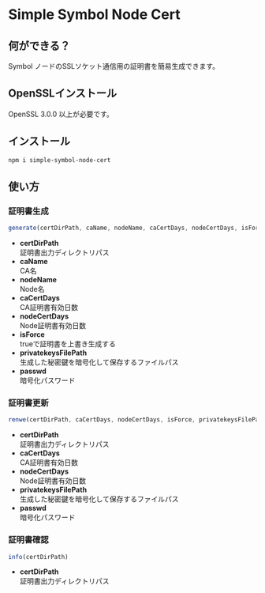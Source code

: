 # Simple Symbol Node Cert

## 何ができる？

Symbol ノードのSSLソケット通信用の証明書を簡易生成できます。

## OpenSSLインストール

OpenSSL 3.0.0 以上が必要です。

## インストール

```sh
npm i simple-symbol-node-cert
```

## 使い方

### 証明書生成

```typescript
generate(certDirPath, caName, nodeName, caCertDays, nodeCertDays, isForce, privatekeysFilePath, passwd)
```

- **certDirPath**  
  証明書出力ディレクトリパス
- **caName**  
  CA名
- **nodeName**  
  Node名
- **caCertDays**  
  CA証明書有効日数
- **nodeCertDays**  
  Node証明書有効日数
- **isForce**  
  trueで証明書を上書き生成する
- **privatekeysFilePath**  
  生成した秘密鍵を暗号化して保存するファイルパス
- **passwd**  
  暗号化パスワード

### 証明書更新

```typescript
renwe(certDirPath, caCertDays, nodeCertDays, isForce, privatekeysFilePath, passwd)
```

- **certDirPath**  
  証明書出力ディレクトリパス
- **caCertDays**  
  CA証明書有効日数
- **nodeCertDays**  
  Node証明書有効日数
- **privatekeysFilePath**  
  生成した秘密鍵を暗号化して保存するファイルパス
- **passwd**  
  暗号化パスワード

### 証明書確認

```typescript
info(certDirPath)
```

- **certDirPath**  
  証明書出力ディレクトリパス
